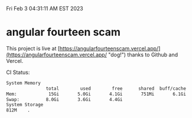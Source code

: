 Fri Feb  3 04:31:11 AM EST 2023

# angular fourteen scam


This project is live at [https://angularfourteenscam.vercel.app/](https://angularfourteenscam.vercel.app/ "dog!") thanks to Github and Vercel.

CI Status: 

```bash
System Memory
               total        used        free      shared  buff/cache   available
Mem:            15Gi       5.0Gi       4.1Gi       751Mi       6.1Gi       9.2Gi
Swap:          8.0Gi       3.6Gi       4.4Gi
System Storage
812M	.
```
```bash
